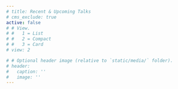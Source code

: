 ```yaml
---
# title: Recent & Upcoming Talks
# cms_exclude: true
active: false
# # View.
# #   1 = List
# #   2 = Compact
# #   3 = Card
# view: 2

# # Optional header image (relative to `static/media/` folder).
# header:
#   caption: ''
#   image: ''
---
```

